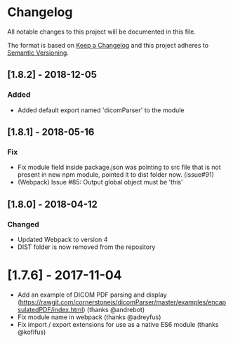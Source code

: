 # Changelog
All notable changes to this project will be documented in this file.

The format is based on [Keep a Changelog](http://keepachangelog.com/en/1.0.0/)
and this project adheres to [Semantic Versioning](http://semver.org/spec/v2.0.0.html).

## [1.8.2] - 2018-12-05
### Added
- Added default export named 'dicomParser' to the module

## [1.8.1] - 2018-05-16
### Fix
- Fix module field inside package.json was pointing to src file that is not present in new npm module, pointed it to dist folder now. (issue#91)
- (Webpack) Issue #85: Output global object must be 'this'

## [1.8.0] - 2018-04-12
### Changed
- Updated Webpack to version 4
- DIST folder is now removed from the repository

# [1.7.6] - 2017-11-04

- Add an example of DICOM PDF parsing and display (https://rawgit.com/cornerstonejs/dicomParser/master/examples/encapsulatedPDF/index.html) (thanks @andrebot)
- Fix module name in webpack (thanks @adreyfus)
- Fix import / export extensions for use as a native ES6 module (thanks @kofifus)